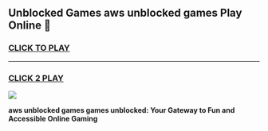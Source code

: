 
## Unblocked Games aws unblocked games Play Online 👋
<h3>
<a href="https://news.freeplayer.one?title=aws_unblocked_games&ref=17F">CLICK TO PLAY</a></h3>
<hr>

<h3>
<a href="https://news.freeplayer.one?title=aws_unblocked_games&ref=17F">CLICK 2 PLAY</a>
  
</h3>

<a href="https://news.freeplayer.one?title=aws_unblocked_games&ref=17F/"><img src="https://clearcache.store/games.png"></a>


**aws unblocked games games unblocked: Your Gateway to Fun and Accessible Online Gaming**
